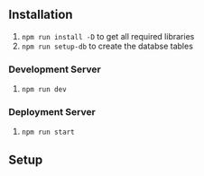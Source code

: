 ## Installation
1. `npm run install -D` to get all required libraries
2. `npm run setup-db` to create the databse tables

### Development Server
1. `npm run dev`

### Deployment Server
1. `npm run start`
## Setup
